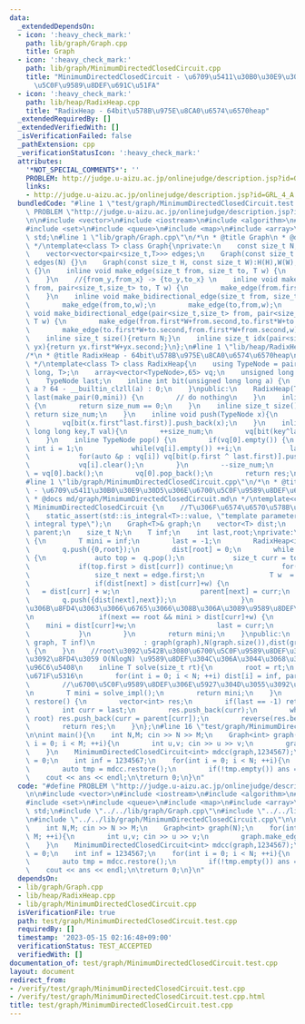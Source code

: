 ```yaml
---
data:
  _extendedDependsOn:
  - icon: ':heavy_check_mark:'
    path: lib/graph/Graph.cpp
    title: Graph
  - icon: ':heavy_check_mark:'
    path: lib/graph/MinimumDirectedClosedCircuit.cpp
    title: "MinimumDirectedClosedCircuit - \u6709\u5411\u30B0\u30E9\u30D5\u306E\u6700\
      \u5C0F\u9589\u8DEF\u691C\u51FA"
  - icon: ':heavy_check_mark:'
    path: lib/heap/RadixHeap.cpp
    title: "RadixHeap - 64bit\u578B\u975E\u8CA0\u6574\u6570heap"
  _extendedRequiredBy: []
  _extendedVerifiedWith: []
  _isVerificationFailed: false
  _pathExtension: cpp
  _verificationStatusIcon: ':heavy_check_mark:'
  attributes:
    '*NOT_SPECIAL_COMMENTS*': ''
    PROBLEM: http://judge.u-aizu.ac.jp/onlinejudge/description.jsp?id=GRL_4_A
    links:
    - http://judge.u-aizu.ac.jp/onlinejudge/description.jsp?id=GRL_4_A
  bundledCode: "#line 1 \"test/graph/MinimumDirectedClosedCircuit.test.cpp\"\n#define\
    \ PROBLEM \"http://judge.u-aizu.ac.jp/onlinejudge/description.jsp?id=GRL_4_A\"\
    \n\n#include <vector>\n#include <iostream>\n#include <algorithm>\n#include <cassert>\n\
    #include <set>\n#include <queue>\n#include <map>\n#include <array>\n\nusing namespace\
    \ std;\n#line 1 \"lib/graph/Graph.cpp\"\n/*\n * @title Graph\n * @docs md/graph/Graph.md\n\
    \ */\ntemplate<class T> class Graph{\nprivate:\n    const size_t N,H,W;\npublic:\n\
    \    vector<vector<pair<size_t,T>>> edges;\n    Graph(const size_t N):H(-1),W(-1),N(N),\
    \ edges(N) {}\n    Graph(const size_t H, const size_t W):H(H),W(W),N(H*W), edges(H*W)\
    \ {}\n    inline void make_edge(size_t from, size_t to, T w) {\n        edges[from].emplace_back(to,w);\n\
    \    }\n    //{from_y,from_x} -> {to_y,to_x} \n    inline void make_edge(pair<size_t,size_t>\
    \ from, pair<size_t,size_t> to, T w) {\n        make_edge(from.first*W+from.second,to.first*W+to.second,w);\n\
    \    }\n    inline void make_bidirectional_edge(size_t from, size_t to, T w) {\n\
    \        make_edge(from,to,w);\n        make_edge(to,from,w);\n    }\n    inline\
    \ void make_bidirectional_edge(pair<size_t,size_t> from, pair<size_t,size_t> to,\
    \ T w) {\n        make_edge(from.first*W+from.second,to.first*W+to.second,w);\n\
    \        make_edge(to.first*W+to.second,from.first*W+from.second,w);\n    }\n\
    \    inline size_t size(){return N;}\n    inline size_t idx(pair<size_t,size_t>\
    \ yx){return yx.first*W+yx.second;}\n};\n#line 1 \"lib/heap/RadixHeap.cpp\"\n\
    /*\n * @title RadixHeap - 64bit\u578B\u975E\u8CA0\u6574\u6570heap\n * @docs md/heap/RadixHeap.md\n\
    \ */\ntemplate<class T> class RadixHeap{\n    using TypeNode = pair<unsigned long\
    \ long, T>;\n    array<vector<TypeNode>,65> vq;\n    unsigned long long size_num;\n\
    \    TypeNode last;\n    inline int bit(unsigned long long a) {\n        return\
    \ a ? 64 - __builtin_clzll(a) : 0;\n    }\npublic:\n    RadixHeap(T mini) : size_num(0),\
    \ last(make_pair(0,mini)) {\n        // do nothing\n    }\n    inline bool empty()\
    \ {\n        return size_num == 0;\n    }\n    inline size_t size(){\n       \
    \ return size_num;\n    }\n    inline void push(TypeNode x){\n        ++size_num;\n\
    \        vq[bit(x.first^last.first)].push_back(x);\n    }\n    inline void emplace(unsigned\
    \ long long key,T val){\n        ++size_num;\n        vq[bit(key^last.first)].emplace_back(key,val);\n\
    \    }\n    inline TypeNode pop() {\n        if(vq[0].empty()) {\n           \
    \ int i = 1;\n            while(vq[i].empty()) ++i;\n            last = *min_element(vq[i].begin(),vq[i].end());\n\
    \            for(auto &p : vq[i]) vq[bit(p.first ^ last.first)].push_back(p);\n\
    \            vq[i].clear();\n        }\n        --size_num;\n        auto res\
    \ = vq[0].back();\n        vq[0].pop_back();\n        return res;\n    }\n};\n\
    #line 1 \"lib/graph/MinimumDirectedClosedCircuit.cpp\"\n/*\n * @title MinimumDirectedClosedCircuit\
    \ - \u6709\u5411\u30B0\u30E9\u30D5\u306E\u6700\u5C0F\u9589\u8DEF\u691C\u51FA\n\
    \ * @docs md/graph/MinimumDirectedClosedCircuit.md\n */\ntemplate<class T> class\
    \ MinimumDirectedClosedCircuit {\n    //T\u306F\u6574\u6570\u578B\u306E\u307F\n\
    \    static_assert(std::is_integral<T>::value, \"template parameter T must be\
    \ integral type\");\n    Graph<T>& graph;\n    vector<T> dist;\n    vector<int>\
    \ parent;\n    size_t N;\n    T inf;\n    int last,root;\nprivate:\n\n    T solve_impl()\
    \ {\n        T mini = inf;\n        last = -1;\n        RadixHeap<int> q(0);\n\
    \        q.push({0,root});\n        dist[root] = 0;\n        while (q.size())\
    \ {\n            auto top =  q.pop();\n            size_t curr = top.second;\n\
    \            if(top.first > dist[curr]) continue;\n            for(auto& edge:graph.edges[curr]){\n\
    \                size_t next = edge.first;\n                T w  = edge.second;\n\
    \                if(dist[next] > dist[curr]+w) {\n                    dist[next]\
    \   = dist[curr] + w;\n                    parent[next] = curr;\n            \
    \        q.push({dist[next],next});\n                }\n                //\u6839\
    \u306B\u8FD4\u3063\u3066\u6765\u3066\u308B\u306A\u3089\u9589\u8DEF\u5019\u88DC\
    \n                if(next == root && mini > dist[curr]+w) {\n                \
    \    mini = dist[curr]+w;\n                    last = curr;\n                }\n\
    \            }\n        }\n        return mini;\n    }\npublic:\n    MinimumDirectedClosedCircuit(Graph<T>&\
    \ graph, T inf)\n            : graph(graph),N(graph.size()),dist(graph.size()),parent(graph.size()),inf(inf)\
    \ {\n    }\n    //root\u3092\u542B\u3080\u6700\u5C0F\u9589\u8DEF\u306E\u96C6\u5408\
    \u3092\u8FD4\u3059 O(NlogN) \u9589\u8DEF\u304C\u306A\u3044\u3068\u304D\u306F\u7A7A\
    \u96C6\u5408\n    inline T solve(size_t rt){\n        root = rt;\n        //\u521D\
    \u671F\u5316\n        for(int i = 0; i < N; ++i) dist[i] = inf, parent[i] = -1;\n\
    \        //\u6700\u5C0F\u9589\u8DEF\u306E\u5927\u304D\u3055\u3092\u6C7A\u3081\u308B\
    \n        T mini = solve_impl();\n        return mini;\n    }\n    vector<int>\
    \ restore() {\n        vector<int> res;\n        if(last == -1) return res;\n\
    \        int curr = last;\n        res.push_back(curr);\n        while(curr !=\
    \ root) res.push_back(curr = parent[curr]);\n        reverse(res.begin(),res.end());\n\
    \        return res;\n    }\n};\n#line 16 \"test/graph/MinimumDirectedClosedCircuit.test.cpp\"\
    \n\nint main(){\n    int N,M; cin >> N >> M;\n    Graph<int> graph(N);\n    for(int\
    \ i = 0; i < M; ++i){\n        int u,v; cin >> u >> v;\n        graph.make_edge(u,v,1);\n\
    \    }\n    MinimumDirectedClosedCircuit<int> mdcc(graph,1234567);\n    int ans\
    \ = 0;\n    int inf = 1234567;\n    for(int i = 0; i < N; ++i){\n        mdcc.solve(i);\n\
    \        auto tmp = mdcc.restore();\n        if(!tmp.empty()) ans = 1;\n    }\n\
    \    cout << ans << endl;\n\treturn 0;\n}\n"
  code: "#define PROBLEM \"http://judge.u-aizu.ac.jp/onlinejudge/description.jsp?id=GRL_4_A\"\
    \n\n#include <vector>\n#include <iostream>\n#include <algorithm>\n#include <cassert>\n\
    #include <set>\n#include <queue>\n#include <map>\n#include <array>\n\nusing namespace\
    \ std;\n#include \"../../lib/graph/Graph.cpp\"\n#include \"../../lib/heap/RadixHeap.cpp\"\
    \n#include \"../../lib/graph/MinimumDirectedClosedCircuit.cpp\"\n\nint main(){\n\
    \    int N,M; cin >> N >> M;\n    Graph<int> graph(N);\n    for(int i = 0; i <\
    \ M; ++i){\n        int u,v; cin >> u >> v;\n        graph.make_edge(u,v,1);\n\
    \    }\n    MinimumDirectedClosedCircuit<int> mdcc(graph,1234567);\n    int ans\
    \ = 0;\n    int inf = 1234567;\n    for(int i = 0; i < N; ++i){\n        mdcc.solve(i);\n\
    \        auto tmp = mdcc.restore();\n        if(!tmp.empty()) ans = 1;\n    }\n\
    \    cout << ans << endl;\n\treturn 0;\n}\n"
  dependsOn:
  - lib/graph/Graph.cpp
  - lib/heap/RadixHeap.cpp
  - lib/graph/MinimumDirectedClosedCircuit.cpp
  isVerificationFile: true
  path: test/graph/MinimumDirectedClosedCircuit.test.cpp
  requiredBy: []
  timestamp: '2023-05-15 02:16:48+09:00'
  verificationStatus: TEST_ACCEPTED
  verifiedWith: []
documentation_of: test/graph/MinimumDirectedClosedCircuit.test.cpp
layout: document
redirect_from:
- /verify/test/graph/MinimumDirectedClosedCircuit.test.cpp
- /verify/test/graph/MinimumDirectedClosedCircuit.test.cpp.html
title: test/graph/MinimumDirectedClosedCircuit.test.cpp
---
```

